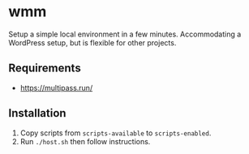 # wmm

Setup a simple local environment in a few minutes. Accommodating a WordPress setup, but is flexible for other projects.


## Requirements

- https://multipass.run/

## Installation

1. Copy scripts from `scripts-available` to `scripts-enabled`.
2. Run `./host.sh` then follow instructions.
